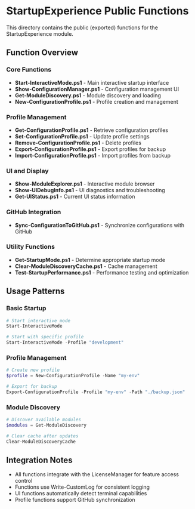 # StartupExperience Public Functions

This directory contains the public (exported) functions for the StartupExperience module.

## Function Overview

### Core Functions

- **Start-InteractiveMode.ps1** - Main interactive startup interface
- **Show-ConfigurationManager.ps1** - Configuration management UI
- **Get-ModuleDiscovery.ps1** - Module discovery and loading
- **New-ConfigurationProfile.ps1** - Profile creation and management

### Profile Management

- **Get-ConfigurationProfile.ps1** - Retrieve configuration profiles
- **Set-ConfigurationProfile.ps1** - Update profile settings
- **Remove-ConfigurationProfile.ps1** - Delete profiles
- **Export-ConfigurationProfile.ps1** - Export profiles for backup
- **Import-ConfigurationProfile.ps1** - Import profiles from backup

### UI and Display

- **Show-ModuleExplorer.ps1** - Interactive module browser
- **Show-UIDebugInfo.ps1** - UI diagnostics and troubleshooting
- **Get-UIStatus.ps1** - Current UI status information

### GitHub Integration

- **Sync-ConfigurationToGitHub.ps1** - Synchronize configurations with GitHub

### Utility Functions

- **Get-StartupMode.ps1** - Determine appropriate startup mode
- **Clear-ModuleDiscoveryCache.ps1** - Cache management
- **Test-StartupPerformance.ps1** - Performance testing and optimization

## Usage Patterns

### Basic Startup
```powershell
# Start interactive mode
Start-InteractiveMode

# Start with specific profile
Start-InteractiveMode -Profile "development"
```

### Profile Management
```powershell
# Create new profile
$profile = New-ConfigurationProfile -Name "my-env"

# Export for backup
Export-ConfigurationProfile -Profile "my-env" -Path "./backup.json"
```

### Module Discovery
```powershell
# Discover available modules
$modules = Get-ModuleDiscovery

# Clear cache after updates
Clear-ModuleDiscoveryCache
```

## Integration Notes

- All functions integrate with the LicenseManager for feature access control
- Functions use Write-CustomLog for consistent logging
- UI functions automatically detect terminal capabilities
- Profile functions support GitHub synchronization